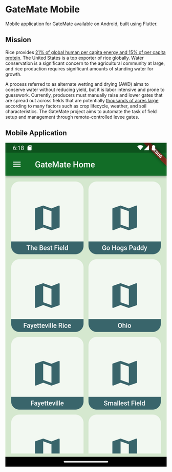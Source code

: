 # GateMate Mobile

Mobile application for GateMate available on Android, built using Flutter.

## Mission

Rice provides [21% of global human per capita energy and 15% of per capita protein](https://www.ncbi.nlm.nih.gov/pmc/articles/PMC9231551/#:~:text=Rice%2C%20a%20staple%20food%20for,(United%20Nations%2C%202017).). The United States is a top exporter of rice globally. Water conservation is a significant concern to the agricultural community at large, and rice production requires significant amounts of standing water for growth.

A process referred to as alternate wetting and drying (AWD) aims to conserve water without reducing yield, but it is labor intensive and prone to guesswork. Currently, producers must manually raise and lower gates that are spread out across fields that are potentially [thousands of acres large](https://www.nass.usda.gov/Surveys/Guide_to_NASS_Surveys/Ag_Resource_Management/ARMS_2014_Rice_Highlights.pdf) according to many factors such as crop lifecycle, weather, and soil characteristics. The GateMate project aims to automate the task of field setup and management through remote-controlled levee gates.

## Mobile Application

![GateMate Home Screen](/screenshots/home_screen.png "Home Screen")
